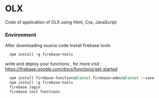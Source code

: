 # OLX
Code of application of OLX using Html, Css, JavaScript

### Environment
After downloading source code Install firebase tools
```Ruby
  npm install -g firebase-tools
```

write and deploy your functions , for more visit : https://firebase.google.com/docs/functions/get-started
```Ruby
  npm install firebase-functions@latest firebase-admin@latest --save
  npm install -g firebase-tools
  firebase login
  firebase init functions
```
